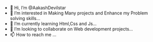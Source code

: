 - 👋 Hi, I’m @AakashDevilstar
- 👀 I’m interested in Making Many projects and Enhance my Problem solving skills...
- 🌱 I’m currently learning Html,Css and Js...
- 💞️ I’m looking to collaborate on Web development projects...
- 📫 How to reach me ...

<!---
AakashDevilstar/AakashDevilstar is a ✨ special ✨ repository because its `README.md` (this file) appears on your GitHub profile.
You can click the Preview link to take a look at your changes.
--->
